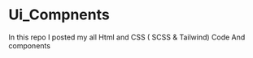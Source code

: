 
# Ui_Compnents

In this repo I posted my all Html and CSS ( SCSS &amp; Tailwind) Code 
And components 


































